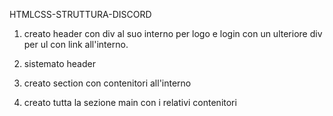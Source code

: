 HTMLCSS-STRUTTURA-DISCORD

1. creato header con div al suo interno per logo e login con un ulteriore div per ul con link all'interno.

2. sistemato header

3. creato section con contenitori all'interno

4. creato tutta la sezione main con i relativi contenitori 
